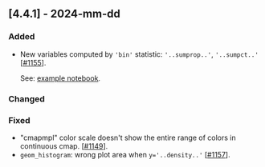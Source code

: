 ## [4.4.1] - 2024-mm-dd

### Added

- New variables computed by `'bin'` statistic: `'..sumprop..'`, `'..sumpct..'` [[#1155](https://github.com/JetBrains/lets-plot/issues/1155)].

  See: [example notebook](https://nbviewer.jupyter.org/github/JetBrains/lets-plot/blob/master/docs/f-24f/new_stat_bin_vars.ipynb).

### Changed
 
### Fixed
- "cmapmpl" color scale doesn't show the entire range of colors in continuous cmap. [[#1149](https://github.com/JetBrains/lets-plot/issues/1149)].
- `geom_histogram`: wrong plot area when `y='..density..'` [[#1157](https://github.com/JetBrains/lets-plot/issues/1157)].
